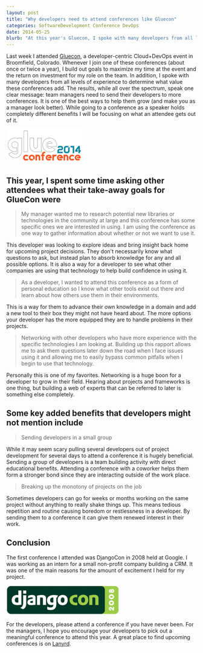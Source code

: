 ```yaml
---
layout: post
title: "Why developers need to attend conferences like Gluecon"
categories: SoftwareDevelopment Conference DevOps
date: 2014-05-25
blurb: "At this year's Gluecon, I spoke with many developers from all levels of experience to determine what value these conferences add. The results, while all over the spectrum, speak one clear message: team managers need to send their developers to more conferences. It is one of the best ways to help them grow (and make you as a manager look better)."
---
```


[gluecon]: http://www.gluecon.com/2014/
[gluecon-logo]: /images/gluecon_transparent_logo.png
[lanyrd]: http://lanyrd.com/
[djangocon]: /images/djangocon_logo.png

Last week I attended [Gluecon][gluecon], a developer-centric Cloud+DevOps event in Broomfield, Colorado. Whenever I join one of these conferences (about once or twice a year), I build out goals to maximize my time at the event and the return on investment for my role on the team. In addition, I spoke with many developers from all levels of experience to determine what value these conferences add. The results, while all over the spectrum, speak one clear message: team managers need to send their developers to more conferences. It is one of the best ways to help them grow (and make you as a manager look better). While going to a conference as a speaker holds completely different benefits I will be focusing on what an attendee gets out of it.

[![Gluecon 2014 logo][gluecon-logo]][gluecon]

This year, I spent some time asking other attendees what their take-away goals for GlueCon were
-----

 > My manager wanted me to research potential new libraries or technologies in the community at large and this conference has some specific ones we are interested in using. I am using the conference as one way to gather information about whether or not we want to use it.

This developer was looking to explore ideas and bring insight back home for upcoming project decisions. They don't necessarily know what questions to ask, but instead plan to absorb knowledge for any and all possible options. It is also a way for a developer to see what other companies are using that technology to help build confidence in using it.

 > As a developer, I wanted to attend this conference as a form of personal education so I know what other tools exist out there and learn about how others use them in their environments.

This is a way for them to advance their own knowledge in a domain and add a new tool to their box they might not have heard about. The more options your developer has the more equipped they are to handle problems in their projects.

 > Networking with other developers who have more experience with the specific technologies I am looking at. Building up this rapport allows me to ask them questions later down the road when I face issues using it and allowing me to easily bypass common pitfalls when I begin to use that technology.

Personally this is one of my favorites. Networking is a huge boon for a developer to grow in their field. Hearing about projects and frameworks is one thing, but building a web of experts that can be referred to later is something else completely.

Some key added benefits that developers might not mention include
-----

 > Sending developers in a small group

While it may seem scary pulling several developers out of project development for several days to attend a conference it is hugely beneficial. Sending a group of developers is a team building activity with direct educational benefits. Attending a conference with a coworker helps them form a stronger bond since they are interacting outside of the work place.

 > Breaking up the monotony of projects on the job

Sometimes developers can go for weeks or months working on the same project without anything to really shake things up. This means tedious repetition and routine causing boredom or restlessness in a developer. By sending them to a conference it can give them renewed interest in their work.

Conclusion
----

The first conference I attended was DjangoCon in 2008 held at Google. I was working as an intern for a small non-profit company building a CRM. It was one of the main reasons for the amount of excitement I held for my project.

![Djangocon 2008 logo][djangocon]

For the developers, please attend a conference if you have never been. For the managers, I hope you encourage your developers to pick out a meaningful conference to attend this year. A great place to find upcoming conferences is on [Lanyrd][lanyrd].
